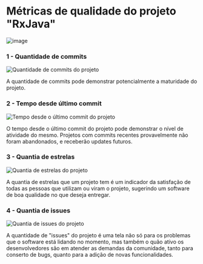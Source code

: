 # Métricas de qualidade do projeto "RxJava"
![image](https://github.com/Yuri-Almir-Pinto/Faculdade-RxJava-quality-metrics/assets/106698705/8a458795-47ff-4702-bd59-f5151b058f2e)

### 1 - Quantidade de commits
![Quantidade de commits do projeto](http://blob.firecast.com.br/blobs/RDMLGKNH_3077254/65c183c74896ff30018d024d.jpg)

A quantidade de commits pode demonstrar potencialmente a maturidade do projeto.

### 2 - Tempo desde último commit
![Tempo desde o último commit do projeto](http://blob.firecast.com.br/blobs/CEOLCLJM_3102254/65d3d59a8884b87600c4fc61.jpg)

O tempo desde o último commit do projeto pode demonstrar o nível de atividade do mesmo. Projetos com commits recentes provavelmente não foram abandonados, e receberão updates futuros.

### 3 - Quantia de estrelas
![Quantia de estrelas do projeto](http://blob.firecast.com.br/blobs/MVVNJTRI_3102258/65d3d6208884b87600c503a4.jpg)

A quantia de estrelas que um projeto tem é um indicador da satisfação de todas as pessoas que utilizam ou viram o projeto, sugerindo um software de boa qualidade no que deseja entregar.

### 4 - Quantia de issues
![Quantia de issues do projeto](http://blob.firecast.com.br/blobs/HAVDTHAF_3102286/65d3d8b78884b87600c532b9.jpg)

A quantidade de "issues" do projeto é uma tela não só para os problemas que o software está lidando no momento, mas também o quão ativo os desenvolvedores são em atender as demandas da comunidade, tanto para conserto de bugs, quanto para a adição de novas funcionalidades.

